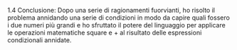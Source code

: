 1.4 Conclusione:
Dopo una serie di ragionamenti fuorvianti, ho risolto il problema annidando una serie di condizioni in modo da capire quali fossero i due numeri più grandi e ho sfruttato il potere del linguaggio per applicare le operazioni matematiche square e + al
risultato delle espressioni condizionali annidate. 
